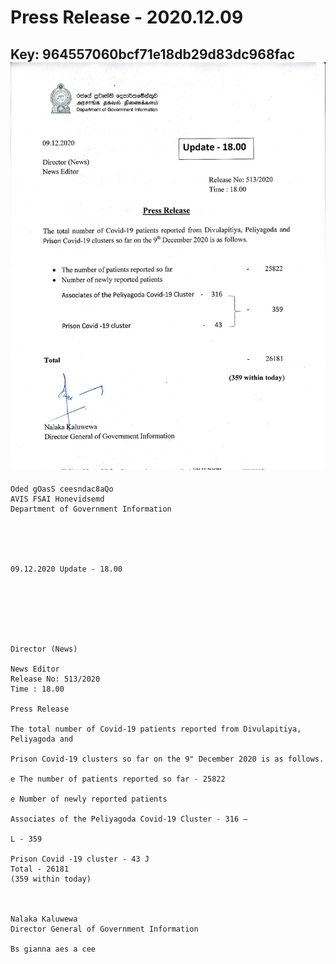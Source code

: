 # Press Release - 2020.12.09 
Key: 964557060bcf71e18db29d83dc968fac 
![img](img/964557060bcf71e18db29d83dc968fac.jpg)
---
```
Oded gOasS ceesndac8aQo
AVIS FSAI Honevidsemd
Department of Government Information

 

 

09.12.2020 Update - 18.00

 

 

 

Director (News)

News Editor
Release No: 513/2020
Time : 18.00

Press Release

The total number of Covid-19 patients reported from Divulapitiya, Peliyagoda and

Prison Covid-19 clusters so far on the 9" December 2020 is as follows.

e The number of patients reported so far - 25822

e Number of newly reported patients

Associates of the Peliyagoda Covid-19 Cluster - 316 —

L - 359

Prison Covid -19 cluster - 43 J
Total - 26181
(359 within today)

 

Nalaka Kaluwewa
Director General of Government Information

Bs gianna aes a cee

 

```
